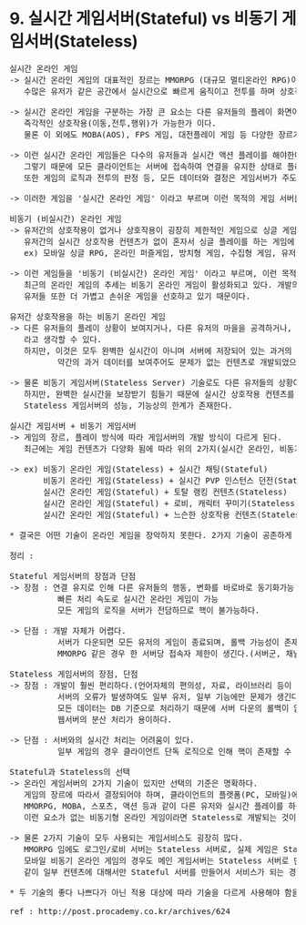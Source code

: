 # 9. 실시간 게임서버(Stateful) vs 비동기 게임서버(Stateless)

<pre>
실시간 온라인 게임
-> 실시간 온라인 게임의 대표적인 장르는 MMORPG (대규모 멀티온라인 RPG)이다.
   수많은 유저가 같은 공간에서 실시간으로 빠르게 움직이고 전투를 하며 상호작용 하는 게임이다.

-> 실시간 온라인 게임을 구분하는 가장 큰 요소는 다른 유저들의 플레이 화면이 보이는가
   즉각적인 상호작용(이동,전투,행위)가 가능한가 이다.
   물론 이 외에도 MOBA(AOS), FPS 게임, 대전플레이 게임 등 다양한 장르가 존재한다.

-> 이런 실시간 온라인 게임들은 다수의 유저들과 실시간 액션 플레이를 해야한다.
   그렇기 때문에 모든 클라이언트는 서버에 접속하여 연결을 유지한 상태로 플레이를 진행한다.
   또한 게임의 로직과 전투의 판정 등, 모든 데이터와 결정은 게임서버가 주도적으로 진행해야만 한다.

-> 이러한 게임을 '실시간 온라인 게임' 이라고 부르며 이런 목적의 게임 서버를 'Stateful Game Server'라고 부른다.

비동기 (비실시간) 온라인 게임
-> 유저간의 상호작용이 없거나 상호작용이 굉장히 제한적인 게임으로 싱글 게임에 가까운 온라인 게임이다.
   유저간의 실시간 상호작용 컨텐츠가 없이 혼자서 싱글 플레이를 하는 게임에 적합한 기술이다.
   ex) 모바일 싱글 RPG, 온라인 퍼즐게임, 방치형 게임, 수집형 게임, 유저간 실시간 플레이가 없는 대부분의 모바일 게임
   
-> 이런 게임들을 '비동기 (비실시간) 온라인 게임' 이라고 부르며, 이런 목적의 게임서버를 'Stateless Game Server'라고 부른다.
   최근의 온라인 게임의 추세는 비동기 온라인 게임이 활성화되고 있다. 개발의 편의성도 뛰어나고,
   유저들 또한 더 가볍고 손쉬운 게임을 선호하고 있기 때문이다.
   
유저간 상호작용을 하는 비동기 온라인 게임
-> 다른 유저들의 플레이 상황이 보여지거나, 다른 유저의 마을을 공격하거나, 도와주기도 하면 상호작용을 하는것이 아닌가?
   라고 생각할 수 있다.
   하지만, 이것은 모두 완벽한 실시간이 아니며 서버에 저장되어 있는 과거의 데이터를 보여주는 것이다.
          약간의 과거 데이터를 보여주어도 문제가 없는 컨텐츠로 개발되었으며, 그래서 '비동기 게임'이라고 표현하는 것이다.
         
-> 물론 비동기 게임서버(Stateless Server) 기술로도 다른 유저들의 상황이 실시간에 가깝게 보이도록 만들 수 있다.
   하지만, 완벽한 실시간을 보장받기 힘들기 때문에 실시간 상호작용 컨텐츠를 넣기에 어려움이 있으며, 실시간 컨텐츠를 주력으로 하기에는
   Stateless 게임서버의 성능, 기능상의 한계가 존재한다.
   
실시간 게임서버 + 비동기 게임서버
-> 게임의 장르, 플레이 방식에 따라 게임서버의 개발 방식이 다르게 된다.
   최근에는 게임 컨텐츠가 다양화 됨에 따라 위의 2가지(실시간 온라인, 비동기 온라인)방식이 함께 적용되어 가고 있다.

-> ex) 비동기 온라인 게임(Stateless) + 실시간 채팅(Stateful)
       비동기 온라인 게임(Stateless) + 실시간 PVP 인스턴스 던전(Stateful)
       실시간 온라인 게임(Stateful) + 토탈 랭킹 컨텐츠(Stateless)
       실시간 온라인 게임(Stateful) + 로비, 캐릭터 꾸미기(Stateless)
       실시간 온라인 게임(Stateful) + 느슨한 상호작용 컨텐츠(Stateless)
       
* 결국은 어떤 기술이 온라인 게임을 장악하지 못한다. 2가지 기술이 공존하게 되며, 각 용도에 맞는 개발 방법으로 게임 서버는 발전하고 있다.

정리 :

Stateful 게임서버의 장점과 단점
-> 장점 : 연결 유지로 인해 다른 유저들의 행동, 변화를 바로바로 동기화가능
          빠른 처리 속도로 실시간 온라인 게임이 가능
          모든 게임의 로직을 서버가 전담하므로 핵이 불가능하다.

-> 단점 : 개발 자체가 어렵다.
          서버가 다운되면 모든 유저의 게임이 종료되며, 롤백 가능성이 존재한다.
          MMORPG 같은 경우 한 서버당 접속자 제한이 생긴다.(서버군, 채널로 분산가능)
          
Stateless 게임서버의 장점, 단점
-> 장점 : 개발이 훨씬 편리하다.(언어자체의 편의성, 자료, 라이브러리 등이 많다)
          서버의 오류가 발생하여도 일부 유저, 일부 기능에만 문제가 생긴다.
          모든 데이터는 DB 기준으로 처리하기 때문에 서버 다운의 롤백이 없다.
          웹서버의 분산 처리가 용이하다.
 
-> 단점 : 서버와의 실시간 처리는 어려움이 있다.
          일부 게임의 경우 클라이언트 단독 로직으로 인해 핵이 존재할 수 있다.

Stateful과 Stateless의 선택
-> 온라인 게임서버의 2가지 기술이 있지만 선택의 기준은 명확하다.
   게임의 장르에 따라서 결정되어야 하며, 클라이언트의 플랫폼(PC, 모바일)에 따라 결정되는 사항이 아니다.
   MMORPG, MOBA, 스포츠, 액션 등과 같이 다른 유저와 실시간 플레이를 하는 게임이라면 Stateful 서버로 개발되어야 하며,
   이런 요소가 없는 비동기형 온라인 게임이라면 Stateless로 개발되는 것이 맞다.
   
-> 물론 2가지 기술이 모두 사용되는 게임서비스도 굉장히 많다.
   MMORPG 임에도 로그인/로비 서버는 Stateless 서버로, 실제 게임은 Stateful 서버로 만들기도 하며
   모바일 비동기 온라인 게임의 경우도 메인 게임서버는 Stateless 서버로 만들지만 채팅이나 실시간 PVP 컨텐츠
   같이 일부 컨텐츠에 대해서만 Stateful 서버를 만들어서 서비스가 되는 경우도 종종있다.
   
* 두 기술의 좋다 나쁘다가 아닌 적용 대상에 따라 기술을 다르게 사용해야 함을 명심하자.

ref : http://post.procademy.co.kr/archives/624
</pre>
